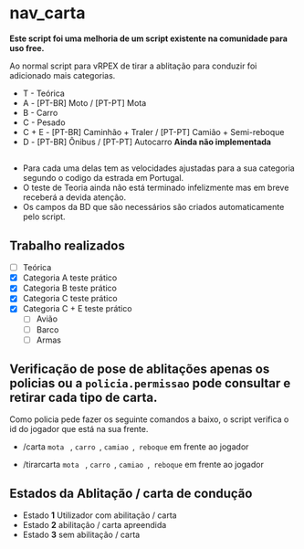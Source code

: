 # nav_carta
**Este script foi uma melhoria de um script existente na comunidade para uso free.**

Ao normal script para vRPEX de tirar a ablitação para conduzir foi adicionado mais categorias.
- T - Teórica
- A - [PT-BR] Moto / [PT-PT] Mota
- B - Carro
- C - Pesado
- C + E - [PT-BR] Caminhão + Traler / [PT-PT] Camião + Semi-reboque
- D - [PT-BR] Ônibus / [PT-PT] Autocarro **Ainda não implementada**

## 
- Para cada uma delas tem as velocidades ajustadas para a sua categoria segundo o codigo da estrada em Portugal.
- O teste de Teoria ainda não está terminado infelizmente mas em breve receberá a devida atenção.
- Os campos da BD que são necessários são criados automaticamente pelo script.

## Trabalho realizados 
- [ ] Teórica
- [x] Categoria A teste prático
- [x] Categoria B teste prático
- [X] Categoria C teste prático
- [X] Categoria C + E teste prático
    - [ ] Avião
    - [ ] Barco
    - [ ] Armas

## Verificação de pose de ablitações apenas os policias ou a `policia.permissao` pode consultar e retirar cada tipo de carta.
Como policia pede fazer os seguinte comandos a baixo, o script verifica o id do jogador que está na sua frente.

- /carta ```mota ``` , ```carro ```, ```camiao ```,``` reboque``` em frente ao jogador


- /tirarcarta ```mota ``` , ```carro ```, ```camiao ```,``` reboque``` em frente ao jogador

## Estados da Ablitação / carta de condução
 - Estado **1** Utilizador com abilitação / carta
 - Estado **2** abilitação / carta apreendida
 - Estado **3** sem abilitação / carta
